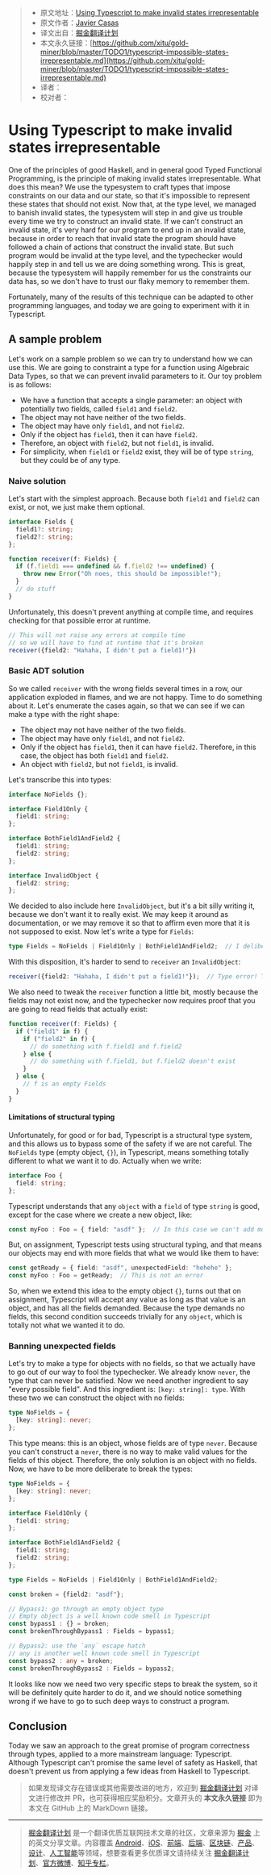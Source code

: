 > * 原文地址：[Using Typescript to make invalid states irrepresentable](http://www.javiercasas.com/articles/typescript-impossible-states-irrepresentable)
> * 原文作者：[Javier Casas](http://www.javiercasas.com)
> * 译文出自：[掘金翻译计划](https://github.com/xitu/gold-miner)
> * 本文永久链接：[https://github.com/xitu/gold-miner/blob/master/TODO1/typescript-impossible-states-irrepresentable.md](https://github.com/xitu/gold-miner/blob/master/TODO1/typescript-impossible-states-irrepresentable.md)
> * 译者：
> * 校对者：

# Using Typescript to make invalid states irrepresentable

One of the principles of good Haskell, and in general good Typed Functional Programming, is the principle of making invalid states irrepresentable. What does this mean? We use the typesystem to craft types that impose constraints on our data and our state, so that it's impossible to represent these states that should not exist. Now that, at the type level, we managed to banish invalid states, the typesystem will step in and give us trouble every time we try to construct an invalid state. If we can't construct an invalid state, it's very hard for our program to end up in an invalid state, because in order to reach that invalid state the program should have followed a chain of actions that construct the invalid state. But such program would be invalid at the type level, and the typechecker would happily step in and tell us we are doing something wrong. This is great, because the typesystem will happily remember for us the constraints our data has, so we don't have to trust our flaky memory to remember them.

Fortunately, many of the results of this technique can be adapted to other programming languages, and today we are going to experiment with it in Typescript.

## A sample problem

Let's work on a sample problem so we can try to understand how we can use this. We are going to constraint a type for a function using Algebraic Data Types, so that we can prevent invalid parameters to it. Our toy problem is as follows:

* We have a function that accepts a single parameter: an object with potentially two fields, called `field1` and `field2`.
* The object may not have neither of the two fields.
* The object may have only `field1`, and not `field2`.
* Only if the object has `field1`, then it can have `field2`.
* Therefore, an object with `field2`, but not `field1`, is invalid.
* For simplicity, when `field1` or `field2` exist, they will be of type `string`, but they could be of any type.

### Naive solution

Let's start with the simplest approach. Because both `field1` and `field2` can exist, or not, we just make them optional.

```typescript
interface Fields {
  field1?: string;
  field2?: string;
};

function receiver(f: Fields) {
  if (f.field1 === undefined && f.field2 !== undefined) {
    throw new Error("Oh noes, this should be impossible!");
  }
  // do stuff
}
```

Unfortunately, this doesn't prevent anything at compile time, and requires checking for that possible error at runtime.

```typescript
// This will not raise any errors at compile time
// so we will have to find at runtime that it's broken
receiver({field2: "Hahaha, I didn't put a field1!"})
```

### Basic ADT solution

So we called `receiver` with the wrong fields several times in a row, our application exploded in flames, and we are not happy. Time to do something about it. Let's enumerate the cases again, so that we can see if we can make a type with the right shape:

* The object may not have neither of the two fields.
* The object may have only `field1`, and not `field2`.
* Only if the object has `field1`, then it can have `field2`. Therefore, in this case, the object has both `field1` and `field2`.
* An object with `field2`, but not `field1`, is invalid.

Let's transcribe this into types:

```typescript
interface NoFields {};

interface Field1Only {
  field1: string;
};

interface BothField1AndField2 {
  field1: string;
  field2: string;
};

interface InvalidObject {
  field2: string;
};
```

We decided to also include here `InvalidObject`, but it's a bit silly writing it, because we don't want it to really exist. We may keep it around as documentation, or we may remove it so that to affirm even more that it is not supposed to exist. Now let's write a type for `Fields`:

```typescript
type Fields = NoFields | Field1Only | BothField1AndField2;  // I deliberately forgot to put here InvalidObject
```

With this disposition, it's harder to send to `receiver` an `InvalidObject`:

```typescript
receiver({field2: "Hahaha, I didn't put a field1!"});  // Type error! This object doesn't match the type `Fields`
```

We also need to tweak the `receiver` function a little bit, mostly because the fields may not exist now, and the typechecker now requires proof that you are going to read fields that actually exist:

```typescript
function receiver(f: Fields) {
  if ("field1" in f) {
    if ("field2" in f) {
      // do something with f.field1 and f.field2
    } else {
      // do something with f.field1, but f.field2 doesn't exist
    }
  } else {
    // f is an empty Fields
  }
}
```

#### Limitations of structural typing

Unfortunately, for good or for bad, Typescript is a structural type system, and this allows us to bypass some of the safety if we are not careful. The `NoFields` type (empty object, `{}`), in Typescript, means something totally different to what we want it to do. Actually when we write:

```typescript
interface Foo {
  field: string;
};
```

Typescript understands that any `object` with a `field` of type `string` is good, except for the case where we create a new object, like:

```typescript
const myFoo : Foo = { field: "asdf" };  // In this case we can't add more fields
```

But, on assignment, Typescript tests using structural typing, and that means our objects may end with more fields that what we would like them to have:

```typescript
const getReady = { field: "asdf", unexpectedField: "hehehe" };
const myFoo : Foo = getReady;  // This is not an error
```

So, when we extend this idea to the empty object `{}`, turns out that on assignment, Typescript will accept any value as long as that value is an object, and has all the fields demanded. Because the type demands no fields, this second condition succeeds trivially for any `object`, which is totally not what we wanted it to do.

### Banning unexpected fields

Let's try to make a type for objects with no fields, so that we actually have to go out of our way to fool the typechecker. We already know `never`, the type that can never be satisfied. Now we need another ingredient to say "every possible field". And this ingredient is: `[key: string]: type`. With these two we can construct the object with no fields:

```typescript
type NoFields = {
  [key: string]: never;
};
```

This type means: this is an object, whose fields are of type `never`. Because you can't construct a `never`, there is no way to make valid values for the fields of this object. Therefore, the only solution is an object with no fields. Now, we have to be more deliberate to break the types:

```typescript
type NoFields = {
  [key: string]: never;
};

interface Field1Only {
  field1: string;
};

interface BothField1AndField2 {
  field1: string;
  field2: string;
};

type Fields = NoFields | Field1Only | BothField1AndField2;

const broken = {field2: "asdf"};

// Bypass1: go through an empty object type
// Empty object is a well known code smell in Typescript
const bypass1 : {} = broken;
const brokenThroughBypass1 : Fields = bypass1;

// Bypass2: use the `any` escape hatch
// any is another well known code smell in Typescript
const bypass2 : any = broken;
const brokenThroughBypass2 : Fields = bypass2;
```

It looks like now we need two very specific steps to break the system, so it will be definitely quite harder to do it, and we should notice something wrong if we have to go to such deep ways to construct a program.

## Conclusion

Today we saw an approach to the great promise of program correctness through types, applied to a more mainstream language: Typescript. Although Typescript can't promise the same level of safety as Haskell, that doesn't prevent us from applying a few ideas from Haskell to Typescript.

> 如果发现译文存在错误或其他需要改进的地方，欢迎到 [掘金翻译计划](https://github.com/xitu/gold-miner) 对译文进行修改并 PR，也可获得相应奖励积分。文章开头的 **本文永久链接** 即为本文在 GitHub 上的 MarkDown 链接。

---

> [掘金翻译计划](https://github.com/xitu/gold-miner) 是一个翻译优质互联网技术文章的社区，文章来源为 [掘金](https://juejin.im) 上的英文分享文章。内容覆盖 [Android](https://github.com/xitu/gold-miner#android)、[iOS](https://github.com/xitu/gold-miner#ios)、[前端](https://github.com/xitu/gold-miner#前端)、[后端](https://github.com/xitu/gold-miner#后端)、[区块链](https://github.com/xitu/gold-miner#区块链)、[产品](https://github.com/xitu/gold-miner#产品)、[设计](https://github.com/xitu/gold-miner#设计)、[人工智能](https://github.com/xitu/gold-miner#人工智能)等领域，想要查看更多优质译文请持续关注 [掘金翻译计划](https://github.com/xitu/gold-miner)、[官方微博](http://weibo.com/juejinfanyi)、[知乎专栏](https://zhuanlan.zhihu.com/juejinfanyi)。
